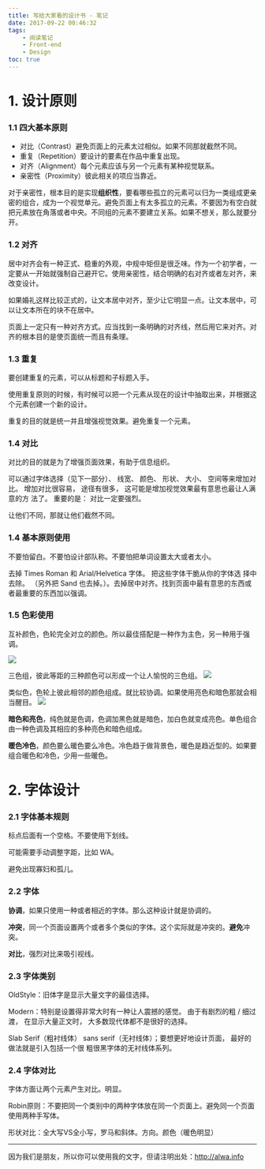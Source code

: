 ```yaml
---
title: 写给大家看的设计书 - 笔记
date: 2017-09-22 00:46:32
tags:
    - 阅读笔记
    - Front-end
    - Design
toc: true
---
```


# 1. 设计原则
### 1.1 四大基本原则

- 对比（Contrast）避免页面上的元素太过相似。如果不同那就截然不同。
- 重复（Repetition）要设计的要素在作品中重复出现。
- 对齐（Alignment）每个元素应该与另一个元素有某种视觉联系。
- 亲密性（Proximity）彼此相关的项应当靠近。

对于亲密性，根本目的是实现**组织性**，要看哪些孤立的元素可以归为一类组成更亲密的组合，成为一个视觉单元。避免页面上有太多孤立的元素。不要因为有空白就把元素放在角落或者中央。不同组的元素不要建立关系。如果不想关，那么就要分开。

<!-- more -->

### 1.2 对齐
居中对齐会有一种正式、稳重的外观，中规中矩但是很乏味。作为一个初学者，一定要从一开始就强制自己避开它。使用亲密性，结合明确的右对齐或者左对齐，来改变设计。

如果婚礼这样比较正式的，让文本居中对齐，至少让它明显一点。让文本居中，可以让文本所在的块不在居中。

页面上一定只有一种对齐方式。应当找到一条明确的对齐线，然后用它来对齐。对齐的根本目的是使页面统一而且有条理。

### 1.3 重复
要创建重复的元素，可以从标题和子标题入手。

使用重复原则的时候，有时候可以把一个元素从现在的设计中抽取出来，并根据这个元素创建一个新的设计。

重复的目的就是统一并且增强视觉效果。避免重复一个元素。 

### 1.4 对比
对比的目的就是为了增强页面效果，有助于信息组织。

可以通过字体选择（见下一部分）、 线宽、 颜色、 形状、 大小、 空间等来增加对比。
增加对比很容易， 途径有很多， 这可能是增加视觉效果最有意思也最让人满意的方
法了。 重要的是： 对比一定要强烈。

让他们不同，那就让他们截然不同。

### 1.4 基本原则使用
不要怕留白。不要怕设计部队称。不要怕把单词设置太大或者太小。

去掉 Times Roman 和 Arial/Helvetica 字体。 把这些字体干脆从你的字体选
择中去除。 （另外把 Sand 也去掉。）。去掉居中对齐。找到页面中最有意思的东西或者最重要的东西加以强调。

### 1.5 色彩使用
互补颜色，色轮完全对立的颜色。所以最佳搭配是一种作为主色，另一种用于强调。

![ ](http://7xrh75.com1.z0.glb.clouddn.com/%E8%89%B2%E8%BD%AE-%E5%AF%B9%E6%AF%94%E8%89%B2.JPG)

三色组，彼此等距的三种颜色可以形成一个让人愉悦的三色组。
![ ](http://7xrh75.com1.z0.glb.clouddn.com/%E8%89%B2%E8%BD%AE-%E4%B8%89%E8%89%B2%E7%BB%84.JPG)

类似色，色轮上彼此相邻的颜色组成。就比较协调。如果使用亮色和暗色那就会相当醒目。
![ ](http://7xrh75.com1.z0.glb.clouddn.com/%E8%89%B2%E8%BD%AE-%E7%B1%BB%E4%BC%BC%E8%89%B2.JPG)

**暗色和亮色**，纯色就是色调，色调加黑色就是暗色，加白色就变成亮色。单色组合由一种色调及其相应的多种亮色和暗色组成。

**暖色冷色**，颜色要么暖色要么冷色。冷色趋于做背景色，暖色是趋近型的。如果要组合暖色和冷色，少用一些暖色。

# 2. 字体设计

### 2.1 字体基本规则
标点后面有一个空格。不要使用下划线。

可能需要手动调整字距，比如 WA。

避免出现寡妇和孤儿。

### 2.2 字体
**协调**，如果只使用一种或者相近的字体。那么这种设计就是协调的。

**冲突**，同一个页面设置两个或者多个类似的字体。这个实际就是冲突的。**避免**冲突。

**对比**，强烈对比来吸引视线。

### 2.3 字体类别
OldStyle：旧体字是显示大量文字的最佳选择。

Modern：特别是设置得非常大时有一种让人震撼的感觉。 由于有剧烈的粗 / 细过渡， 在显示大量正文时， 大多数现代体都不是很好的选择。 

Slab Serif（粗衬线体）
sans serif（无衬线体）；要想更好地设计页面， 最好的做法就是引入包括一个很
粗很黑字体的无衬线体系列。

### 2.4 字体对比
字体方面让两个元素产生对比。明显。

Robin原则：不要把同一个类别中的两种字体放在同一个页面上。避免同一个页面使用两种手写体。

形状对比：全大写VS全小写，罗马和斜体。方向。颜色（暖色明显）

----

因为我们是朋友，所以你可以使用我的文字，但请注明出处：http://alwa.info